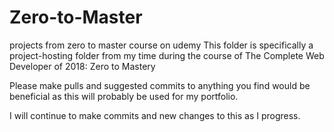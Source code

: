 # Zero-to-Master
projects from zero to master course on udemy
This folder is specifically a project-hosting folder from my time during the course of The Complete Web Developer of 2018: Zero to Mastery

Please make pulls and suggested commits to anything you find would be beneficial as this will probably be used for my portfolio.

I will continue to make commits and new changes to this as I progress.
